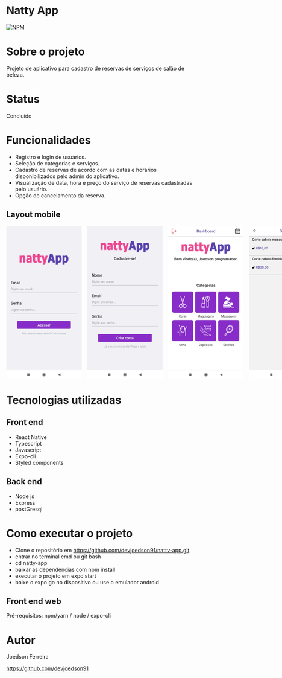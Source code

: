 # Natty App
[![NPM](https://img.shields.io/npm/l/react)](https://github.com/devsuperior/sds1-wmazoni/blob/master/LICENSE) 

# Sobre o projeto

Projeto de aplicativo para cadastro de reservas de serviços de salão de beleza.

# Status

Concluído

# Funcionalidades

- Registro e login de usuários.
- Seleção de categorias e serviços.
- Cadastro de reservas de acordo com as datas e horários disponibilizados pelo admin do aplicativo.
- Visualização de data, hora e preço do serviço de reservas cadastradas pelo usuário.
- Opção de cancelamento da reserva.

## Layout mobile

<div style="display: flex; gap: 15px;">
   <img src="https://github.com/devjoedson91/easyservices-api/blob/main/tmp/login-user.jpg" width="200" />
   <img src="https://github.com/devjoedson91/easyservices-api/blob/main/tmp/register-user.jpg" width="200" />
   <img src="https://github.com/devjoedson91/easyservices-api/blob/main/tmp/dashboard.jpg" width="200" />
   <img src="https://github.com/devjoedson91/easyservices-api/blob/main/tmp/services.jpg" width="200" />
   <img src="https://github.com/devjoedson91/easyservices-api/blob/main/tmp/make-reservation.jpg" width="200" />
   <img src="https://github.com/devjoedson91/easyservices-api/blob/main/tmp/my-reservations.jpg" width="200" />
</div>

# Tecnologias utilizadas
## Front end
- React Native
- Typescript
- Javascript
- Expo-cli
- Styled components

## Back end
- Node js
- Express
- postGresql

# Como executar o projeto

- Clone o repositório em https://github.com/devjoedson91/natty-app.git
- entrar no terminal cmd ou git bash
- cd natty-app
- baixar as dependencias com npm install
- executar o projeto em expo start
- baixe o expo go no dispositivo ou use o emulador android

## Front end web
Pré-requisitos: npm/yarn / node / expo-cli

# Autor

Joedson Ferreira

https://github.com/devjoedson91
 
 
 
